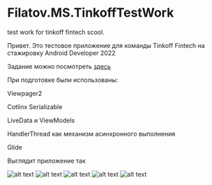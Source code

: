 # Filatov.MS.TinkoffTestWork
test work for tinkoff fintech scool.  




Привет. Это тестовое приложение для команды Tinkoff Fintech на стажировку Android Developer 2022  

Задание можно посмотреть [здесь](https://github.com/rusrst/Filatov.MS.TinkoffTestWork/blob/main/task/android-lr-f33f350b-e465-46a5-9a83-dbe88ea76d1d.pdf)  

При подготовке были использованы:  

Viewpager2

Cotlinx Serializable  

LiveData и ViewModels  

HandlerThread как механизм асинхронного выполнения  

Glide

  

Выглядит приложение так

![alt text](https://github.com/rusrst/Filatov.MS.TinkoffTestWork/blob/main/screenshot/1.jpg)
![alt text](https://github.com/rusrst/Filatov.MS.TinkoffTestWork/blob/main/screenshot/2.jpg)
![alt text](https://github.com/rusrst/Filatov.MS.TinkoffTestWork/blob/main/screenshot/3.jpg)
![alt text](https://github.com/rusrst/Filatov.MS.TinkoffTestWork/blob/main/screenshot/4.jpg)
![alt text](https://github.com/rusrst/Filatov.MS.TinkoffTestWork/blob/main/screenshot/5.jpg)
